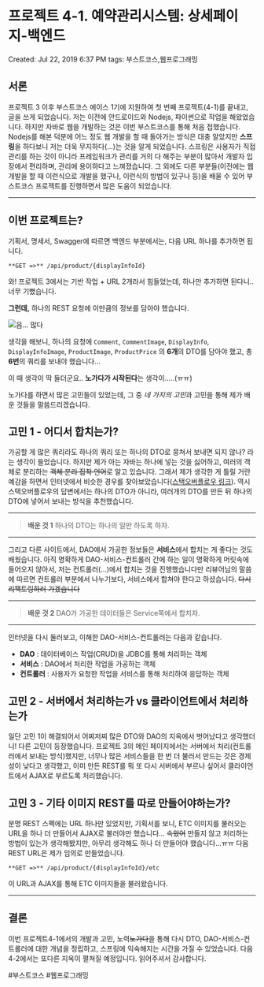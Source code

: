 # 프로젝트 4-1. 예약관리시스템: 상세페이지-백엔드

Created: Jul 22, 2019 6:37 PM
tags: 부스트코스,웹프로그래밍

## 서론

  프로젝트 3 이후 부스트코스 에이스 1기에 지원하여 첫 번째 프로젝트(4-1)를 끝내고, 글을 쓰게 되었습니다. 저는 이전에 안드로이드와 Nodejs, 파이썬으로 작업을 해왔었습니다. 하지만 자바로 웹을 개발하는 것은 이번 부스트코스를 통해 처음 접했습니다. Nodejs를 해본 덕분에 어느 정도 웹 개발을 할 때 돌아가는 방식은 대충 알았지만 **스프링**을 하다보니 저는 더욱 무지하다(...)는 것을 알게 되었습니다. 스프링은 사용자가 직접 관리를 하는 것이 아니라 프레임워크가 관리를 거의 다 해주는 부분이 많아서 개발자 입장에서 편리하며, 관리에 용이하다고 느껴졌습니다. 그 외에도 다른 부분들(이전에는 웹 개발을 할 때 이런식으로 개발을 했구나, 이런식의 방법이 있구나 등)을 배울 수 있어 부스트코스 프로젝트를 진행하면서 많은 도움이 되었습니다.

---

## 이번 프로젝트는?

  기획서, 명세서, Swagger에 따르면 백엔드 부분에서는, 다음 URL 하나를 추가하면 됩니다.

    **GET =>** /api/product/{displayInfoId}

  와! 프로젝트 3에서는 기반 작업 + URL 2개라서 힘들었는데, 하나만 추가하면 된다니.. 너무 기뻤습니다.

**그런데,** 하나의 REST 요청에 이만큼의 정보를 담아야 했습니다.

![음... 많다](./images/swaggerInfo)

  생각을 해보니, 하나의 요청에 `Comment`, `CommentImage`, `DisplayInfo`, `DisplayInfoImage`, `ProductImage`, `ProductPrice` 의 **6개**의 DTO를 담아야 했고, 총 **6번**의 쿼리를 보내야 했습니다...

이 때 생각이 딱 들더군요.. **노가다가 시작된다**는 생각이.....(ㅠㅠ)

  노가다를 하면서 많은 고민들이 있었는데, 그 중 *네 가지의 고민*과 고민을 통해 제가 배운 것들을 말씀드리겠습니다.

## 고민 1 - 어디서 합치는가?

  가공할 게 많은 쿼리라도 하나의 쿼리 또는 하나의 DTO로 뭉쳐서 보내면 되지 않나? 라는 생각이 들었습니다. 하지만 제가 아는 자바는 하나에 넣는 것을 싫어하고, 여러의 객체로 분리하는 ~~객체 분리 집착 언어~~로 알고 있습니다. 그래서 제가 생각한 게 틀릴 거란 예감을 하면서 인터넷에서 비슷한 경우를 찾아보았습니다([스택오버플로우 링크](https://stackoverflow.com/questions/30746894/dtos-with-different-granularity)). 역시 스택오버플로우의 답변에서는 하나의 DTO가 아니라, 여러개의 DTO를 만든 뒤 하나의 DTO에 넣어서 보내는 방식을 추천했습니다.

---

> **배운 것 1**
  하나의 DTO는 하나의 일만 하도록 하자.

---

  그리고 다른 사이트에서, DAO에서 가공한 정보들은 **서비스**에서 합치는 게 좋다는 것도 배웠습니다. 아직 명확하게 DAO-서비스-컨트롤러 간에 하는 일이 명확하게 머릿속에 들어오지 않아서, 저는 컨트롤러(...)에서 합치는 것을 진행했습니다만 리뷰어님의 말씀에 따르면 컨트롤러 부분에서 나누기보다, 서비스에서 합쳐야 한다고 하셨습니다. ~~다시 리팩토링하러 가겠습니다~~

---

> **배운 것 2**
  DAO가 가공한 데이터들은 Service쪽에서 합치자.

---

  인터넷을 다시 둘러보고, 이해한 DAO-서비스-컨트롤러는 다음과 같습니다.

- **DAO** : 데이터베이스 작업(CRUD)을 JDBC를 통해 처리하는 객체
- **서비스** : DAO에서 처리한 작업을 가공하는 객체
- **컨트롤러** : 사용자가 요청한 작업을 서비스를 통해 처리하여 응답하는 객체

## 고민 2 - 서버에서 처리하는가 vs 클라이언트에서 처리하는가

  일단 고민 1이 해결되어서 어찌저찌 많은 DTO와 DAO의 지옥에서 벗어났다고 생각했더니! 다른 고민이 등장했습니다. 프로젝트 3의 메인 페이지에서는 서버에서 처리(컨트롤러에서 보내는 방식)했지만, 너무나 많은 서비스들을 한 번 더 불러서 만드는 것은 경제성이 낮다고 생각했고, 이미 만든 REST를 뭐 또 다시 서버에서 부르나 싶어서 클라이언트에서 AJAX로 부르도록 처리했습니다.

## 고민 3 - 기타 이미지 REST를 따로 만들어야하는가?

  분명 REST 스펙에는 URL 하나만 있었지만, 기획서를 보니, ETC 이미지를 불러오는 URL을 하나 더 만들어서 AJAX로 불러야만 했습니다... ~~속았어~~ 만들지 않고 처리하는 방법이 있는가 생각해봤지만, 아무리 생각해도 하나 더 만들어야 했습니다...ㅠㅠ 다음 REST URL은 제가 임의로 만들었습니다.

    **GET =>** /api/product/{displayInfoId}/etc

  이 URL과 AJAX를 통해 ETC 이미지들을 불러왔습니다.

---

## 결론

  이번 프로젝트4-1에서의 개발과 고민, 노력~~노가다~~을 통해 다시 DTO, DAO-서비스-컨트롤러에 대한 개념을 정립하고, 스프링에 익숙해지는 시간을 가질 수 있었습니다. 다음 4-2에서는 또다른 지옥이 펼쳐질 예정입니다. 읽어주셔서 감사합니다.

#부스트코스 #웹프로그래밍